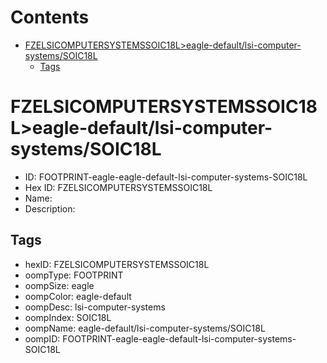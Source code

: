 



Contents
========

* [FZELSICOMPUTERSYSTEMSSOIC18L>eagle-default/lsi-computer-systems/SOIC18L](#fzelsicomputersystemssoic18leagle-defaultlsi-computer-systemssoic18l)
	* [Tags](#tags)

# FZELSICOMPUTERSYSTEMSSOIC18L>eagle-default/lsi-computer-systems/SOIC18L

- ID: FOOTPRINT-eagle-eagle-default-lsi-computer-systems-SOIC18L
- Hex ID: FZELSICOMPUTERSYSTEMSSOIC18L
- Name: 
- Description: 

## Tags

- hexID: FZELSICOMPUTERSYSTEMSSOIC18L
- oompType: FOOTPRINT
- oompSize: eagle
- oompColor: eagle-default
- oompDesc: lsi-computer-systems
- oompIndex: SOIC18L
- oompName: eagle-default/lsi-computer-systems/SOIC18L
- oompID: FOOTPRINT-eagle-eagle-default-lsi-computer-systems-SOIC18L
